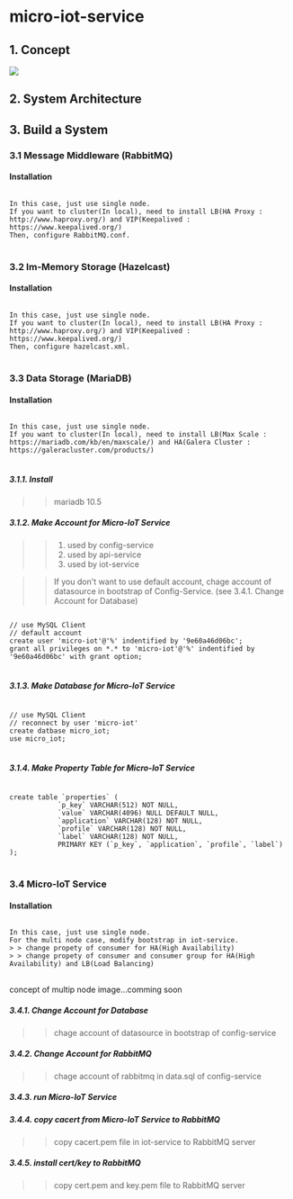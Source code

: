 # micro-iot-service

## 1. Concept
<div>
  <img src="https://user-images.githubusercontent.com/24906833/90308734-04745580-df1d-11ea-8dfb-e1a8bbc9a535.png">
</div>
  
## 2. System Architecture

## 3. Build a System
### 3.1 Message Middleware (RabbitMQ)
#### Installation
<pre>
<code>
In this case, just use single node.
If you want to cluster(In local), need to install LB(HA Proxy : http://www.haproxy.org/) and VIP(Keepalived : https://www.keepalived.org/)
Then, configure RabbitMQ.conf.
</code>
</pre>

### 3.2 Im-Memory Storage (Hazelcast)
#### Installation
<pre>
<code>
In this case, just use single node.
If you want to cluster(In local), need to install LB(HA Proxy : http://www.haproxy.org/) and VIP(Keepalived : https://www.keepalived.org/)
Then, configure hazelcast.xml.
</code>
</pre>

### 3.3 Data Storage (MariaDB)
#### Installation
<pre>
<code>
In this case, just use single node.
If you want to cluster(In local), need to install LB(Max Scale : https://mariadb.com/kb/en/maxscale/) and HA(Galera Cluster : https://galeracluster.com/products/)
</code>
</pre>
##### 3.1.1. Install
> > mariadb 10.5

##### 3.1.2. Make Account for Micro-IoT Service
> > 1) used by config-service
> > 2) used by api-service
> > 3) used by iot-service

> > If you don't want to use default account, chage account of datasource in bootstrap of Config-Service. (see 3.4.1. Change Account for Database)
> > 
<pre>
<code>
// use MySQL Client
// default account
create user 'micro-iot'@'%' indentified by '9e60a46d06bc';
grant all privileges on *.* to 'micro-iot'@'%' indentified by '9e60a46d06bc' with grant option;
</code>
</pre>

##### 3.1.3. Make Database for Micro-IoT Service
<pre>
<code>
// use MySQL Client
// reconnect by user 'micro-iot'
create datbase micro_iot;
use micro_iot;
</code>
</pre>

##### 3.1.4. Make Property Table for Micro-IoT Service
<pre>
<code>
create table `properties` (
			`p_key` VARCHAR(512) NOT NULL,
			`value` VARCHAR(4096) NULL DEFAULT NULL,
			`application` VARCHAR(128) NOT NULL,
			`profile` VARCHAR(128) NOT NULL,
			`label` VARCHAR(128) NOT NULL,
			PRIMARY KEY (`p_key`, `application`, `profile`, `label`)
);
</code>
</pre>

### 3.4 Micro-IoT Service
#### Installation
<pre>
<code>
In this case, just use single node.
For the multi node case, modify bootstrap in iot-service.
> > change propety of consumer for HA(High Availability)
> > change propety of consumer and consumer group for HA(High Availability) and LB(Load Balancing)
</code>
</pre>
concept of multip node
image...comming soon

##### 3.4.1. Change Account for Database
> > chage account of datasource in bootstrap of config-service

##### 3.4.2. Change Account for RabbitMQ
> > chage account of rabbitmq in data.sql of config-service

##### 3.4.3. run Micro-IoT Service

##### 3.4.4. copy cacert from Micro-IoT Service to RabbitMQ
> > copy cacert.pem file in iot-service to RabbitMQ server

##### 3.4.5. install cert/key to RabbitMQ
> > copy cert.pem and key.pem file to RabbitMQ server

##### 

